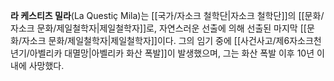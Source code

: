**라 케스티츠 밀라**(La Questiç Mila)는 [[국가/자소크 철학단|자소크 철학단]]의 [[문화/자소크 문화/제일철학자|제일철학자]]로, 자연스러운 선출에 의해 선출된 마지막 [[문화/자소크 문화/제일철학자|제일철학자]]이다. 그의 임기 중에 [[사건사고/제6자소크천년기/아벨리카 대멸망|아벨리카 화산 폭발]]이 발생했으며, 그는 화산 폭발 이후 10년 이내에 사망했다.